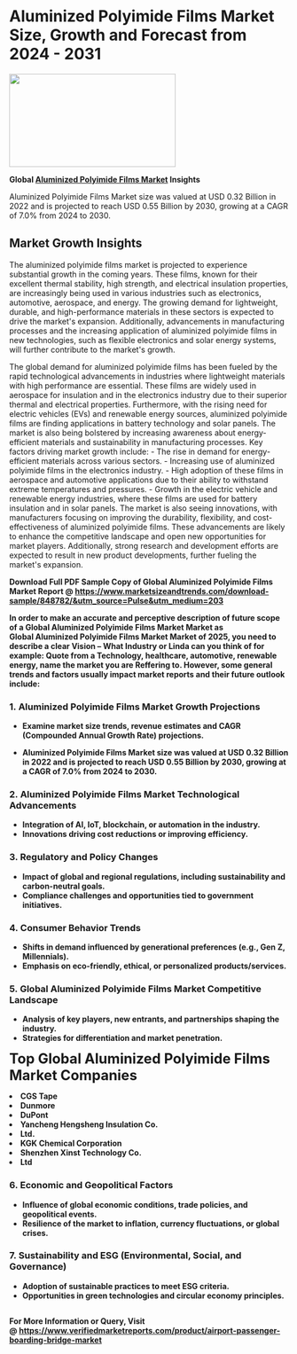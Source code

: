 <H1>Aluminized Polyimide Films Market Size, Growth and Forecast from 2024 - 2031</H1><img class="aligncenter size-medium wp-image-584254" src="https://thirdeyenews.in/wp-content/uploads/2024/09/Global-Market-Research-300x168.jpeg" alt="" width="300" height="168" /><p><strong>Global&nbsp;<a href="https://www.marketsizeandtrends.com/download-sample/848782/&amp;utm_source=Pulse&amp;utm_medium=203">Aluminized Polyimide Films Market</a> Insights</strong></p><p>Aluminized Polyimide Films Market size was valued at USD 0.32 Billion in 2022 and is projected to reach USD 0.55 Billion by 2030, growing at a CAGR of 7.0% from 2024 to 2030.</p><p><h2>Market Growth Insights</h2> The aluminized polyimide films market is projected to experience substantial growth in the coming years. These films, known for their excellent thermal stability, high strength, and electrical insulation properties, are increasingly being used in various industries such as electronics, automotive, aerospace, and energy. The growing demand for lightweight, durable, and high-performance materials in these sectors is expected to drive the market's expansion. Additionally, advancements in manufacturing processes and the increasing application of aluminized polyimide films in new technologies, such as flexible electronics and solar energy systems, will further contribute to the market's growth. <p><strong></strong></p> The global demand for aluminized polyimide films has been fueled by the rapid technological advancements in industries where lightweight materials with high performance are essential. These films are widely used in aerospace for insulation and in the electronics industry due to their superior thermal and electrical properties. Furthermore, with the rising need for electric vehicles (EVs) and renewable energy sources, aluminized polyimide films are finding applications in battery technology and solar panels. The market is also being bolstered by increasing awareness about energy-efficient materials and sustainability in manufacturing processes. Key factors driving market growth include: - The rise in demand for energy-efficient materials across various sectors. - Increasing use of aluminized polyimide films in the electronics industry. - High adoption of these films in aerospace and automotive applications due to their ability to withstand extreme temperatures and pressures. - Growth in the electric vehicle and renewable energy industries, where these films are used for battery insulation and in solar panels. The market is also seeing innovations, with manufacturers focusing on improving the durability, flexibility, and cost-effectiveness of aluminized polyimide films. These advancements are likely to enhance the competitive landscape and open new opportunities for market players. Additionally, strong research and development efforts are expected to result in new product developments, further fueling the market's expansion. <p><strong></p><p><span class=""><strong>Download Full PDF Sample Copy of Global Aluminized Polyimide Films Market Report</strong> @ <a href="https://www.marketsizeandtrends.com/download-sample/848782/&amp;utm_source=Pulse&amp;utm_medium=203" target="_blank">https://www.marketsizeandtrends.com/download-sample/848782/&amp;utm_source=Pulse&amp;utm_medium=203</a></span></p><p>In order to make an accurate and perceptive description of future scope of a Global&nbsp;Aluminized Polyimide Films Market Market as Global&nbsp;Aluminized Polyimide Films Market Market of 2025, you need to describe a clear Vision &ndash; What Industry or Linda can you think of for example: Quote from a Technology, healthcare, automotive, renewable energy, name the market you are Reffering to. However, some general trends and factors usually impact market reports and their future outlook include:</p><h3>1.&nbsp;<strong>Aluminized Polyimide Films Market Growth Projections</strong></h3><ul><li>Examine market size trends, revenue estimates and CAGR (Compounded Annual Growth Rate) projections.</li><li><p>Aluminized Polyimide Films Market size was valued at USD 0.32 Billion in 2022 and is projected to reach USD 0.55 Billion by 2030, growing at a CAGR of 7.0% from 2024 to 2030.</p></li></ul><h3>2.&nbsp;<strong>Aluminized Polyimide Films Market Technological Advancements</strong></h3><ul><li>Integration of AI, IoT, blockchain, or automation in the industry.</li><li>Innovations driving cost reductions or improving efficiency.</li></ul><h3>3.&nbsp;<strong>Regulatory and Policy Changes</strong></h3><ul><li>Impact of global and regional regulations, including sustainability and carbon-neutral goals.</li><li>Compliance challenges and opportunities tied to government initiatives.</li></ul><h3>4.&nbsp;<strong>Consumer Behavior Trends</strong></h3><ul><li>Shifts in demand influenced by generational preferences (e.g., Gen Z, Millennials).</li><li>Emphasis on eco-friendly, ethical, or personalized products/services.</li></ul><h3>5.&nbsp;<strong>Global Aluminized Polyimide Films Market Competitive Landscape</strong></h3><ul><li>Analysis of key players, new entrants, and partnerships shaping the industry.</li><li>Strategies for differentiation and market penetration.</li></ul><p data-pm-slice="1 1 []"><span style="color: inherit; font-family: inherit; font-size: 25px;">Top Global Aluminized Polyimide Films Market Companies</span></p><div class="" data-test-id=""><p><li>CGS Tape</li><li> Dunmore</li><li> DuPont</li><li> Yancheng Hengsheng Insulation Co.</li><li> Ltd.</li><li> KGK Chemical Corporation</li><li> Shenzhen Xinst Technology Co.</li><li>Ltd</li></p></div><h3>6.&nbsp;<strong>Economic and Geopolitical Factors</strong></h3><ul><li>Influence of global economic conditions, trade policies, and geopolitical events.</li><li>Resilience of the market to inflation, currency fluctuations, or global crises.</li></ul><h3>7.&nbsp;<strong>Sustainability and ESG (Environmental, Social, and Governance)</strong></h3><ul><li>Adoption of sustainable practices to meet ESG criteria.</li><li>Opportunities in green technologies and circular economy principles.</li></ul><h2><strong style="font-size: 14px;">For More Information or Query, Visit @&nbsp;</strong><a style="background-color: #ffffff; font-size: 14px;" href="https://www.marketsizeandtrends.com/report/aluminized-polyimide-films-market/" target="_blank">https://www.verifiedmarketreports.com/product/airport-passenger-boarding-bridge-market</a></h2>
